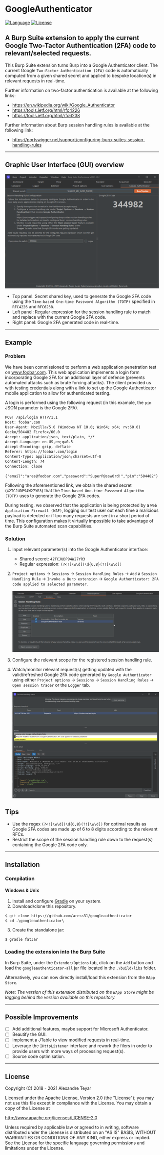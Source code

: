 # GoogleAuthenticator

[![Language](https://img.shields.io/badge/Lang-Java-blue.svg)](https://www.java.com)
[![License](https://img.shields.io/badge/License-Apache%202.0-red.svg)](https://opensource.org/licenses/Apache-2.0)

## A Burp Suite extension to apply the current Google Two-Tactor Authentication (2FA) code to relevant/selected requests.

This Burp Suite extension turns Burp into a Google Authenticator client. The current Google `Two-Factor Authentication (2FA)` code is automatically computed from a given shared secret and applied to bespoke location(s) in relevant requests in real-time.

Further information on two-factor authentication is available at the following links:

- <https://en.wikipedia.org/wiki/Google_Authenticator>
- <https://tools.ietf.org/html/rfc4226>
- <https://tools.ietf.org/html/rfc6238>

Further information about Burp session handling rules is available at the following link:

- <https://portswigger.net/support/configuring-burp-suites-session-handling-rules>

---

## Graphic User Interface (GUI) overview

![example](images/configuration-1.png)

- Top panel: Secret shared key, used to generate the Google 2FA code using the `Time-based One-time Password Algorithm (TOTP)` specified in `RFC4226` and `RFC6238`.
- Left panel: Regular expression for the session handling rule to match and replace with the current Google 2FA code.
- Right panel: Google 2FA generated code in real-time.

---

## Example

### Problem

We have been commissioned to perform a web application penetration test on www.foobar.com. This web application implements a login form incorporating Google 2FA for an additional layer of defence (prevents automated attacks such as brute forcing attacks). The client provided us with testing credentials along with a link to set up the Google Authenticator mobile application to allow for authenticated testing.

A login is performed using the following request (in this example, the `pin` JSON parameter is the Google 2FA).

```
POST /api/login HTTP/1.1
Host: foobar.com
User-Agent: Mozilla/5.0 (Windows NT 10.0; Win64; x64; rv:60.0) Gecko/504482 Firefox/60.0
Accept: application/json, text/plain, */*
Accept-Language: en-US,en;q=0.5
Accept-Encoding: gzip, deflate
Referer: https://foobar.com/login
Content-Type: application/json;charset=utf-8
Content-Length: 74
Connection: close

{"email":"ares@foobar.com","password":"SuperP@ssw0rd!","pin":"504482"}
```

Following the aforementioned link, we obtain the shared secret (`42TCJUDP94W27YR3`) that the `Time-based One-time Password Algorithm (TOTP)` uses to generate the Google 2FA codes.

During testing, we observed that the application is being protected by a `Web Application Firewall (WAF)`, logging our test user out each time a malicious payload is detected or if too many requests are sent in a short period of time. This configuration makes it virtually impossible to take advantage of the Burp Suite automated scan capabilities.

### Solution

1. Input relevant parameter(s) into the Google Authenticator interface:

   - Shared secret: `42TCJUDP94W27YR3`
   - Regular expression: `(?<![\w\d])\d{6,8}(?![\w\d])`

2. `Project options` -> `Sessions` -> `Session Handling Rules` -> `Add` a `Session Handling Rule` -> `Invoke a Burp extension` -> `Google Authenticator: 2FA code applied to selected parameter`.

   ![example](images/configuration-2.png)

3. Configure the relevant scope for the registered session handling rule.

4. Watch/monitor relevant request(s) getting updated with the valid/refreshed Google 2FA code generated by `Google Authenticator` using either `Project options` -> `Sessions` -> `Session Handling Rules` -> `Open session tracer` or the `Logger` tab.

   ![example](images/session-tracer.png)

## Tips

- Use the regex `(?<![\w\d])\d{6,8}(?![\w\d])` for optimal results as Google 2FA codes are made up of 6 to 8 digits according to the relevant RFCs.
- Restrict the scope of the session handling rule down to the request(s) containing the Google 2FA code only.

---

## Installation

### Compilation

#### Windows & Unix

1. Install and configure [Gradle](https://gradle.org) on your system.
2. Download/clone this repository.

```shell
$ git clone https://github.com/aress31/googleauthenticator
$ cd .\googleauthenticator\
```

3. Create the standalone jar:

```shell
$ gradle fatJar
```

### Loading the extension into the Burp Suite

In Burp Suite, under the `Extender/Options` tab, click on the `Add` button and load the `googleauthenticator-all` jar file located in the `.\build\libs` folder.

Alternatively, you can now directly install/load this extension from the `BApp Store`.

_Note: The version of this extension distributed on the `BApp Store` might be lagging behind the version available on this repository._

---

## Possible Improvements

- [ ] Add additional features, maybe support for Microsoft Authenticator.
- [ ] Beautify the GUI.
- [ ] Implement a JTable to view modified requests in real-time.
- [ ] Leverage the `IHttpListener` interface and rework the filers in order to provide users with more ways of processing request(s).
- [ ] Source code optimisation.

---

## License

Copyright (C) 2018 - 2021 Alexandre Teyar

Licensed under the Apache License, Version 2.0 (the "License");
you may not use this file except in compliance with the License.
You may obtain a copy of the License at

<http://www.apache.org/licenses/LICENSE-2.0>

Unless required by applicable law or agreed to in writing, software
distributed under the License is distributed on an "AS IS" BASIS,
WITHOUT WARRANTIES OR CONDITIONS OF ANY KIND, either express or implied.
See the License for the specific language governing permissions and
limitations under the License.
